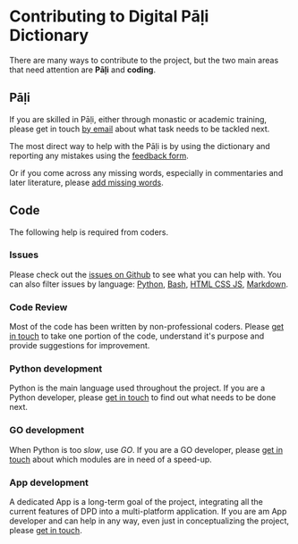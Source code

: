 # Contributing to Digital Pāḷi Dictionary

There are many ways to contribute to the project, but the two main areas that need attention are __Pāḷi__ and __coding__.

## Pāḷi 

If you are skilled in Pāḷi, either through monastic or academic training, please get in touch [by email](mailto:digitalpalidictionary@gmail.com) about what task needs to be tackled next.  

The most direct way to help with the Pāḷi is by using the dictionary and reporting any mistakes using the [feedback form](https://docs.google.com/forms/d/e/1FAIpQLSf9boBe7k5tCwq7LdWgBHHGIPVc4ROO5yjVDo1X5LDAxkmGWQ).

Or if you come across any missing words, especially in commentaries and later literature, please [add missing words](https://docs.google.com/forms/d/e/1FAIpQLSfResxEUiRCyFITWPkzoQ2HhHEvUS5fyg68Rl28hFH6vhHlaA/viewform?usp=pp_url&entry.1433863141=GoldenDict+2024-09-23). 

## Code

The following help is required from coders.

### Issues
Please check out the [issues on Github](https://github.com/digitalpalidictionary/dpd-db/issues?q=is%3Aissue%20state%3Aopen%20label%3A%22Status%3A%20Unassigned%22) to see what you can help with. You can also filter issues by language: [Python](https://github.com/digitalpalidictionary/dpd-db/issues?q=is%3Aissue%20state%3Aopen%20label%3A%22Language%3A%20Python%22), [Bash](https://github.com/digitalpalidictionary/dpd-db/issues?q=is%3Aissue%20state%3Aopen%20label%3A%22Language%3A%20Bash%22), [HTML CSS JS](https://github.com/digitalpalidictionary/dpd-db/issues?q=is%3Aissue%20state%3Aopen%20label%3A%22Language%3A%20HTML%20CSS%20JS%22), [Markdown](https://github.com/digitalpalidictionary/dpd-db/issues?q=is%3Aissue%20state%3Aopen%20label%3A%22Language%3A%20Markdown%22).

### Code Review
Most of the code has been written by non-professional coders. Please [get in touch](mailto:digitalpalidictionary@gmail.com) to take one portion of the code, understand it's purpose and provide suggestions for improvement.

### Python development
Python is the main language used throughout the project. If you are a Python developer, please [get in touch](mailto:digitalpalidictionary@gmail.com) to find out what needs to be done next.

### GO development
When Python is too _slow_, use _GO_. If you are a GO developer, please [get in touch](mailto:digitalpalidictionary@gmail.com) about which modules are in need of a speed-up.  

### App development
A dedicated App is a long-term goal of the project, integrating all the current features of DPD into a multi-platform application. If you are am App developer and can help in any way, even just in conceptualizing the project, please [get in touch](mailto:digitalpalidictionary@gmail.com).

